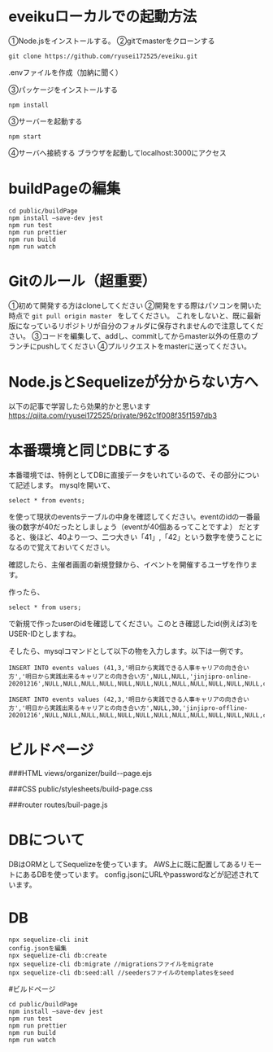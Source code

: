 # eveikuローカルでの起動方法
①Node.jsをインストールする。
②gitでmasterをクローンする

```
git clone https://github.com/ryusei172525/eveiku.git
```

.envファイルを作成（加納に聞く）

③パッケージをインストールする

```
npm install
```

③サーバーを起動する

```
npm start
```

④サーバへ接続する
ブラウザを起動してlocalhost:3000にアクセス


# buildPageの編集
```
cd public/buildPage
npm install –save-dev jest
npm run test
npm run prettier
npm run build
npm run watch
```

# Gitのルール（超重要）
①初めて開発する方はcloneしてください
②開発をする際はパソコンを開いた時点で ```git pull origin master ``` をしてください。
これをしないと、既に最新版になっているリポジトリが自分のフォルダに保存されませんので注意してください。
③コードを編集して、addし、commitしてからmaster以外の任意のブランチにpushしてください
④プルリクエストをmasterに送ってください。

# Node.jsとSequelizeが分からない方へ
以下の記事で学習したら効果的かと思います
https://qiita.com/ryusei172525/private/962c1f008f35f1597db3

# 本番環境と同じDBにする
本番環境では、特例としてDBに直接データをいれているので、その部分について記述します。
mysqlを開いて、

```
select * from events;
```
を使って現状のeventsテーブルの中身を確認してください。eventのidの一番最後の数字が40だったとしましょう（eventが40個あるってことですよ）
だとすると、後ほど、40より一つ、二つ大きい「41」,「42」という数字を使うことになるので覚えておいてください。

確認したら、主催者画面の新規登録から、イベントを開催するユーザを作ります。

作ったら、

```
select * from users;
```
で新規で作ったuserのidを確認してください。このとき確認したid(例えば3)をUSER-IDとしますね。

そしたら、mysqlコマンドとして以下の物を入力します。以下は一例です。

```
INSERT INTO events values (41,3,'明日から実践できる人事キャリアの向き合い方','明日から実践出来るキャリアとの向き合い方',NULL,NULL,'jinjipro-online-20201216',NULL,NULL,NULL,NULL,NULL,NULL,NULL,NULL,NULL,NULL,NULL,NULL,current_timestamp,current_timestamp,NULL);

INSERT INTO events values (42,3,'明日から実践できる人事キャリアの向き合い方','明日から実践出来るキャリアとの向き合い方',NULL,30,'jinjipro-offline-20201216',NULL,NULL,NULL,NULL,NULL,NULL,NULL,NULL,NULL,NULL,NULL,NULL,current_timestamp,current_timestamp,NULL);
```




# ビルドページ
###HTML
views/organizer/build--page.ejs

###CSS
public/stylesheets/build-page.css

###router
routes/buil-page.js

# DBについて
DBはORMとしてSequelizeを使っています。
AWS上に既に配置してあるリモートにあるDBを使っています。
config.jsonにURLやpasswordなどが記述されています。

# DB
```
npx sequelize-cli init
config.jsonを編集
npx sequelize-cli db:create
npx sequelize-cli db:migrate //migrationsファイルをmigrate
npx sequelize-cli db:seed:all //seedersファイルのtemplatesをseed
```

#ビルドページ
```
cd public/buildPage
npm install –save-dev jest
npm run test
npm run prettier
npm run build
npm run watch
```
